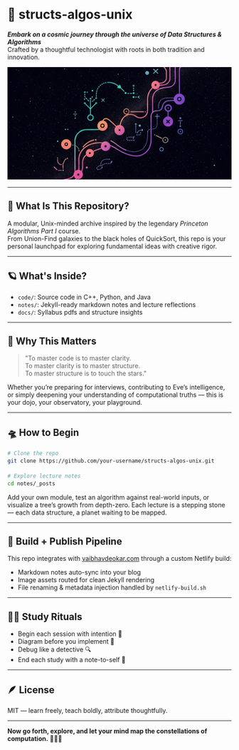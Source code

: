 # 🚀 structs-algos-unix

**_Embark on a cosmic journey through the universe of Data Structures & Algorithms_**  
Crafted by a thoughtful technologist with roots in both tradition and innovation.

![Exploring the Universe of Algorithms](/img-data/main-thumbnail.jpg)

---

## 🌌 What Is This Repository?

A modular, Unix-minded archive inspired by the legendary _Princeton Algorithms Part I_ course.  
From Union-Find galaxies to the black holes of QuickSort, this repo is your personal launchpad for exploring fundamental ideas with creative rigor.

---

## 🪐 What's Inside?

- `code/`: Source code in C++, Python, and Java
- `notes/`: Jekyll-ready markdown notes and lecture reflections
- `docs/`: Syllabus pdfs and structure insights

---

## 🎯 Why This Matters

> "To master code is to master clarity.  
> To master clarity is to master structure.  
> To master structure is to touch the stars."

Whether you’re preparing for interviews, contributing to Eve’s intelligence, or simply deepening your understanding of computational truths — this is your dojo, your observatory, your playground.

---

## 🛸 How to Begin

```bash
# Clone the repo
git clone https://github.com/your-username/structs-algos-unix.git

# Explore lecture notes
cd notes/_posts
```

Add your own module, test an algorithm against real-world inputs, or visualize a tree’s growth from depth-zero. Each lecture is a stepping stone — each data structure, a planet waiting to be mapped.

---

## 🌠 Build + Publish Pipeline

This repo integrates with [vaibhavdeokar.com](https://github.com/dev-ai-kar/vaibhavdeokar-portfolio) through a custom Netlify build:

- Markdown notes auto-sync into your blog
- Image assets routed for clean Jekyll rendering
- File renaming & metadata injection handled by `netlify-build.sh`

---

## 🧘‍♂️ Study Rituals

- Begin each session with intention 🌱  
- Diagram before you implement 🧠  
- Debug like a detective 🔍  
- End each study with a note-to-self 📝

---

## 🪶 License

MIT — learn freely, teach boldly, attribute thoughtfully.

---

**Now go forth, explore, and let your mind map the constellations of computation.** 🌌🔗🌐
